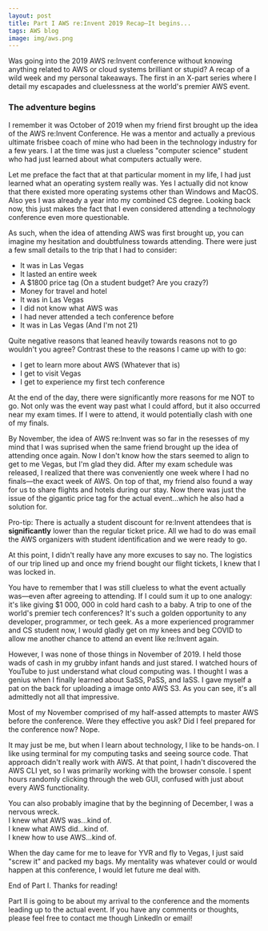 ```yaml
---
layout: post
title: Part I AWS re:Invent 2019 Recap—It begins...
tags: AWS blog 
image: img/aws.png
---
```


Was going into the 2019 AWS re:Invent conference without knowing anything related to AWS or cloud systems brilliant or stupid? A recap of a wild week and my personal takeaways. The first in an X-part series where I detail my escapades and cluelessness at the world's premier AWS event. 

### The adventure begins

I remember it was October of 2019 when my friend first brought up the idea of the AWS re:Invent Conference. He was a mentor and actually a previous ultimate frisbee coach of mine who had been in the technology industry for a few years. I at the time was just a clueless "computer science" student who had just learned about what computers actually were. 

Let me preface the fact that at that particular moment in my life, I had just learned what an operating system really was. Yes I actually did not know that there existed more operating systems other than Windows and MacOS. Also yes I was already a year into my combined CS degree. Looking back now, this just makes the fact that I even considered attending a technology conference even more questionable. 

As such, when the idea of attending AWS was first brought up, you can imagine my hesitation and doubtfulness towards attending. There were just a few small details to the trip that I had to consider:

- It was in Las Vegas
- It lasted an entire week
- A $1800 price tag (On a student budget? Are you crazy?)
- Money for travel and hotel 
- It was in Las Vegas
- I did not know what AWS was
- I had never attended a tech conference before
- It was in Las Vegas (And I'm not 21)

Quite negative reasons that leaned heavily towards reasons not to go wouldn't you agree? Contrast these to the reasons I came up with to go:

- I get to learn more about AWS (Whatever that is)
- I get to visit Vegas 
- I get to experience my first tech conference

At the end of the day, there were significantly more reasons for me NOT to go. Not only was the event way past what I could afford, but it also occurred near my exam times. If I were to attend, it would potentially clash with one of my finals. 

By November, the idea of AWS re:Invent was so far in the resesses of my mind that I was suprised when the same friend brought up the idea of attending once again. Now I don't know how the stars seemed to align to get to me Vegas, but I'm glad they did. After my exam schedule was released, I realized that there was conveniently one week where I had no finals—the exact week of AWS. On top of that, my friend also found a way for us to share flights and hotels during our stay. Now there was just the issue of the gigantic price tag for the actual event...which he also had a solution for.  

Pro-tip: There is actually a student discount for re:Invent attendees that is **significantly** lower than the regular ticket price. All we had to do was email the AWS organizers with student identification and we were ready to go. 

At this point, I didn't really have any more excuses to say no. The logistics of our trip lined up and once my friend bought our flight tickets, I knew that I was locked in. 

You have to remember that I was still clueless to what the event actually was—even after agreeing to attending. If I could sum it up to one analogy: it's like giving $1 000, 000 in cold hard cash to a baby. A trip to one of the world's premier tech conferences? It's such a golden opportunity to any developer, programmer, or tech geek. As a more experienced programmer and CS student now, I would gladly get on my knees and beg COVID to allow me another chance to attend an event like re:Invent again. 

However, I was none of those things in November of 2019. I held those wads of cash in my grubby infant hands and just stared. I watched hours of YouTube to just understand what cloud computing was. I thought I was a genius when I finally learned about SaSS, PaSS, and IaSS. I gave myself a pat on the back for uploading a image onto AWS S3. As you can see, it's all admittedly not all that impressive. 

Most of my November comprised of my half-assed attempts to master AWS before the conference. Were they effective you ask? Did I feel prepared for the conference now? Nope. 

It may just be me, but when I learn about technology, I like to be hands-on. I like using terminal for my computing tasks and seeing source code. That approach didn't really work with AWS. At that point, I hadn't discovered the AWS CLI yet, so I was primarily working with the browser console. I spent hours randomly clicking through the web GUI, confused with just about every AWS functionality. 

You can also probably imagine that by the beginning of December, I was a nervous wreck.  
I knew what AWS was...kind of.  
I knew what AWS did...kind of.  
I knew how to use AWS...kind of.  

When the day came for me to leave for YVR and fly to Vegas, I just said "screw it" and packed my bags. My mentality was whatever could or would happen at this conference, I would let future me deal with. 

End of Part I. Thanks for reading! 

Part II is going to be about my arrival to the conference and the moments leading up to the actual event. If you have any comments or thoughts, please feel free to contact me though LinkedIn or email!
